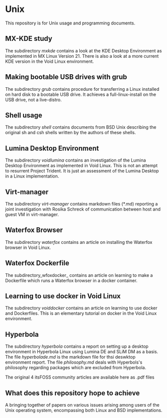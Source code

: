 # Unix #
This repository is for Unix usage and programming documents.

## MX-KDE study ##
The subdirectory _mxkde_ contains a look at the KDE Desktop Environment as implemented in MX Linux Version 21. There is also a look at a more current KDE version in the Void Linux environment.

## Making bootable USB drives with grub ##
The subdirectory _grub_ contains procedure for transferring a Linux installed on hard disk to a bootable USB drive. It achieves a full-linux-install on the USB drive, not a live-distro. 

## Shell usage
The subdirectory _shell_ contains documents from BSD Unix describing the original sh and csh shells written by the authors of these shells.

## Lumina Desktop Environment
The subdirectory _voidlumina_ contains an investigation of the Lumina Desktop Environment as implemented in Void Linux. This is not an attempt to resurrent Project Trident. It is just an assessment of the Lumina Desktop in a Linux implementation.

## Virt-manager ##
The subdirectory _virt-manager_ contains markdown files (*.md) reporting a joint investigation with Rosika Schreck of communication between host and guest VM in virt-manager.

## Waterfox Browser
The subdirectory _waterfox_ contains an article on installing the Waterfox browser in Void Linux.

## Waterfox Dockerfile
The subdirectory_wfoxdocker_ contains an article on learning to make a Dockerfile which runs a Waterfox browser in a docker container.

## Learning to use docker in Void Linux
The subdirectory _voiddocker_ contains an article on learning to use docker and Dockerfiles. This is an elementary tutorial on docker in the Void Linux environment.

## Hyperbola ##
The subdirectory _hyperbola_ contains a report on setting up a desktop environment in Hyperbola Linux using Lumina DE and SLiM DM as a basis.
The file _hyperbolade.md_ is the markdown file for thsi deswktop environment report. The file _philosophy.md_ deals with Hyperbols's philosophy regarding packages which are excluded from Hyperbola. 

The original 4 itsFOSS community articles are available here as .pdf files

## What does this repository hope to achieve ##
A bringing together of papers on various issues arising among users of the Unix operating system, encompassing both Linux and BSD implementations.
